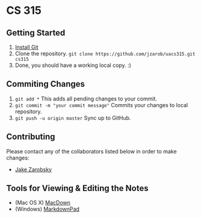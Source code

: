 # CS 315

## Getting Started
1. [Install Git](https://git-scm.com/book/en/v2/Getting-Started-Installing-Git)
2. Clone the repository. `git clone https://github.com/jzarob/uacs315.git cs315`
3. Done, you should have a working local copy. :)

## Commiting Changes
1. `git add *` This adds all pending changes to your commit.
2. `git commit -m "your commit message"` Commits your changes to local repository.
3. `git push -u origin master` Sync up to GitHub.

## Contributing
Please contact any of the collaborators listed below in order to make changes:
- [Jake Zarobsky](mailto:jazarobsky@crimson.ua.edu)

## Tools for Viewing & Editing the Notes
- (Mac OS X) [MacDown](https://github.com/uranusjr/macdown)
- (Windows) [MarkdownPad](http://markdownpad.com)
